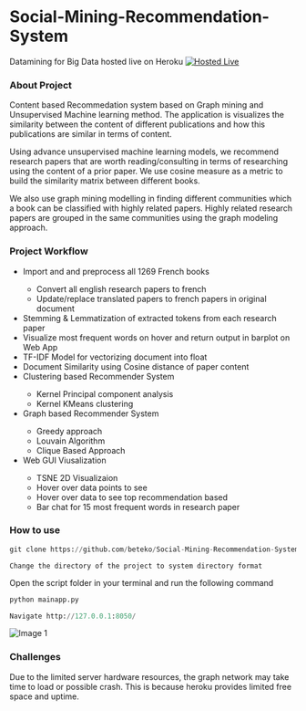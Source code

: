 # Social-Mining-Recommendation-System
Datamining for Big Data hosted live on Heroku [![Hosted Live](https://img.shields.io/badge/Hosted-Live-brightgreen.svg?style=flat)](https://graphminerbigdata.herokuapp.com/)
 
### About Project
Content based Recommedation system based on Graph mining and Unsupervised Machine learning method. The application is visualizes the similarity between the content of different publications and how this publications are similar in terms of content. 

Using advance unsupervised machine learning models, we recommend research papers that are worth reading/consulting in terms of researching using the content of a prior paper. We use cosine measure as a metric to build the similarity matrix between different books.

We also use graph mining modelling in finding different communities which a book can be classified with highly related papers. Highly related research papers are grouped in the same communities using the graph modeling approach.

### Project Workflow

<ul>
  <li>Import and and preprocess all 1269 French books</li>
    <ul>
    <li>Convert all english research papers to french</li>
    <li>Update/replace translated papers to french papers in original document</li>
    </ul>
  <li>Stemming & Lemmatization of extracted tokens from each research paper</li>
  <li>Visualize most frequent words on hover and return output in barplot on Web App</li>
  <li>TF-IDF Model for vectorizing document into float</li>
  <li>Document Similarity using Cosine distance of paper content</li>
    <li>Clustering based Recommender System</li>
    <ul>
      <li>Kernel Principal component analysis</li>
      <li>Kernel KMeans clustering</li>
     </ul>
    <li>Graph based Recommender System</li>
     <ul>
      <li>Greedy approach</li>
      <li>Louvain Algorithm</li>
      <li>Clique Based Approach</li>
    </ul>
  <li>Web GUI Viusalization</li>
    <ul>
    <li>TSNE 2D Visualizaion</li>
    <li>Hover over data points to see <Title, year, and author of paper></li>
    <li>Hover over data to see top recommendation based</li>
    <li>Bar chat for 15 most frequent words in research paper</li>
    </ul>
</ul>


### How to use

```python
git clone https://github.com/beteko/Social-Mining-Recommendation-System
```
```
Change the directory of the project to system directory format
```

Open the script folder in your terminal and run the following command

```python
python mainapp.py
```

```python
Navigate http://127.0.0.1:8050/ 
```
![Image 1](https://github.com/beteko/Social-Mining-Recommendation-System/blob/master/gm.gif)


### Challenges

Due to the limited server hardware resources, the graph network may take time to load or possible crash. This is because heroku provides limited free space and uptime.
